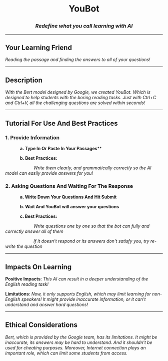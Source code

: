# <p align="center"> YouBot </p>

### <p align="center"> *Redefine what you call learning with AI* </p>

<hr>

## Your Learning Friend
*Reading the passage and finding the answers to all of your questions!*

<hr>

## Description
*With the Bert model designed by Google, we created YouBot. Which is designed to help students with the boring reading tasks. Just with Ctrl+C and Ctrl+V, all the challenging questions are solved within seconds!*

<hr>

## Tutorial For Use And Best Practices
### 1. Provide Information
$~~~~~~~~~~~$ **a. Type In Or Paste In Your Passages****

$~~~~~~~~~~~$ ****b. Best Practices:**** 

$~~~~~~~~~~~~~~~~~~~~~~$ *Write them clearly, and grammatically correctly so the AI model can easily provide answers for you!*

### 2. Asking Questions And Waiting For The Response
$~~~~~~~~~~~$ **a. Write Down Your Questions And Hit Submit**

$~~~~~~~~~~~$ **b. Wait And YouBot will answer your questions**

$~~~~~~~~~~~$ **c. Best Practices:**

$~~~~~~~~~~~~~~~~~~~~~~$ *Write questions one by one so that the bot can fully and correctly answer all of them*

$~~~~~~~~~~~~~~~~~~~~~~$ *If it doesn't respond or its answers don't satisfy you, try re-write the question*

<hr>

## Impacts On Learning

**Positive Impacts**: *This AI can result in a deeper understanding of the English reading task!*

**Limitations**: *Now, it only supports English, which may limit learning for non-English speakers! It might provide inaccurate information, or it can't understand and answer hard questions!*

<hr/>

## Ethical Considerations

*Bert, which is provided by the Google team, has its limitations. It might be inaccurate, its answers may be hard to understand. And it shouldn't be used for cheating purposes. Moreover, Internet connection plays an important role, which can limit some students from access.*
